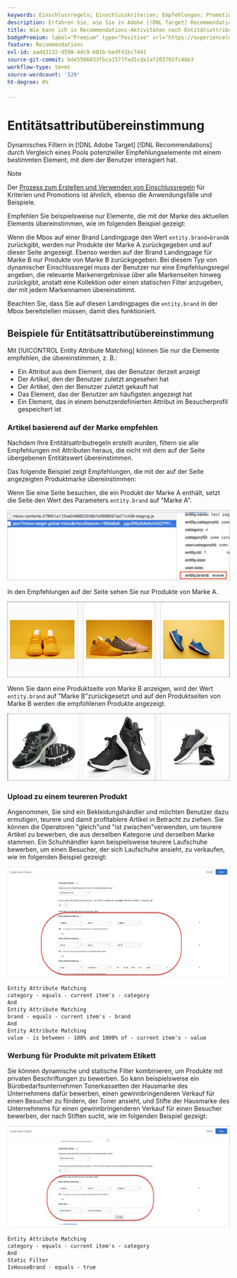 ```yaml
---
keywords: Einschlussregeln; Einschlusskriterien; Empfehlungen; Promotion; Promotions; dynamische Filterung; dynamisch; Entitätsattributübereinstimmung
description: Erfahren Sie, wie Sie in Adobe [!DNL Target] Recommendations dynamisch filtern können, indem Sie einen Pool potenzieller Elemente mit einem bestimmten Element vergleichen, mit dem der Benutzer interagiert hat.
title: Wie kann ich in Recommendations-Aktivitäten nach Entitätsattributübereinstimmung filtern?
badgePremium: label="Premium" type="Positive" url="https://experienceleague.adobe.com/docs/target/using/introduction/intro.html?lang=en#premium newtab=true" tooltip="Erfahren Sie, was in Target Premium enthalten ist."
feature: Recommendations
exl-id: aadd3132-d590-4dc9-b01b-bedf41bc7441
source-git-commit: bde5506033fbca1577fad1cda1af203702fc4bb3
workflow-type: tm+mt
source-wordcount: '529'
ht-degree: 0%

---
```


# Entitätsattributübereinstimmung

Dynamisches Filtern in [!DNL Adobe Target] [!DNL Recommendations] durch Vergleich eines Pools potenzieller Empfehlungselemente mit einem bestimmten Element, mit dem der Benutzer interagiert hat.

>[!NOTE]
>
>Der [Prozess zum Erstellen und Verwenden von Einschlussregeln](/help/main/c-recommendations/c-algorithms/use-dynamic-and-static-inclusion-rules.md) für Kriterien und Promotions ist ähnlich, ebenso die Anwendungsfälle und Beispiele.

Empfehlen Sie beispielsweise nur Elemente, die mit der Marke des aktuellen Elements übereinstimmen, wie im folgenden Beispiel gezeigt:

Wenn die Mbox auf einer Brand Landingpage den Wert `entity.brand=brandA` zurückgibt, werden nur Produkte der Marke A zurückgegeben und auf dieser Seite angezeigt. Ebenso werden auf der Brand Landingpage für Marke B nur Produkte von Marke B zurückgegeben. Bei diesem Typ von dynamischer Einschlussregel muss der Benutzer nur eine Empfehlungsregel angeben, die relevante Markenergebnisse über alle Markenseiten hinweg zurückgibt, anstatt eine Kollektion oder einen statischen Filter anzugeben, der mit jedem Markennamen übereinstimmt.

Beachten Sie, dass Sie auf diesen Landingpages die `entity.brand` in der Mbox bereitstellen müssen, damit dies funktioniert.

## Beispiele für Entitätsattributübereinstimmung

Mit [!UICONTROL Entity Attribute Matching] können Sie nur die Elemente empfehlen, die übereinstimmen, z. B.:

* Ein Attribut aus dem Element, das der Benutzer derzeit anzeigt
* Der Artikel, den der Benutzer zuletzt angesehen hat
* Der Artikel, den der Benutzer zuletzt gekauft hat
* Das Element, das der Benutzer am häufigsten angezeigt hat
* Ein Element, das in einem benutzerdefinierten Attribut im Besucherprofil gespeichert ist

### Artikel basierend auf der Marke empfehlen

Nachdem Ihre Entitätsattributregeln erstellt wurden, filtern sie alle Empfehlungen mit Attributen heraus, die nicht mit dem auf der Seite übergebenen Entitätswert übereinstimmen.

Das folgende Beispiel zeigt Empfehlungen, die mit der auf der Seite angezeigten Produktmarke übereinstimmen:

Wenn Sie eine Seite besuchen, die ein Produkt der Marke A enthält, setzt die Seite den Wert des Parameters `entity.brand` auf &quot;Marke A&quot;.

![Beispiel für Target-Aufruf](/help/main/c-recommendations/c-algorithms/assets/example-target-call.png)

In den Empfehlungen auf der Seite sehen Sie nur Produkte von Marke A.

![Marke A recommendations](/help/main/c-recommendations/c-algorithms/assets/brandA.png)

Wenn Sie dann eine Produktseite von Marke B anzeigen, wird der Wert `entity.brand` auf &quot;Marke B&quot;zurückgesetzt und auf den Produktseiten von Marke B werden die empfohlenen Produkte angezeigt.

![Marke B Recommendations](/help/main/c-recommendations/c-algorithms/assets/brandB.png)

### Upload zu einem teureren Produkt

Angenommen, Sie sind ein Bekleidungshändler und möchten Benutzer dazu ermutigen, teurere und damit profitablere Artikel in Betracht zu ziehen. Sie können die Operatoren &quot;gleich&quot;und &quot;ist zwischen&quot;verwenden, um teurere Artikel zu bewerben, die aus derselben Kategorie und derselben Marke stammen. Ein Schuhhändler kann beispielsweise teurere Laufschuhe bewerben, um einen Besucher, der sich Laufschuhe ansieht, zu verkaufen, wie im folgenden Beispiel gezeigt:

![Upselling](/help/main/c-recommendations/c-algorithms/assets/upsell.png)

```
Entity Attribute Matching
category - equals - current item's - category 
And 
Entity Attribute Matching
brand - equals - current item's - brand 
And 
Entity Attribute Matching
value - is between - 100% and 1000% of - current item's - value
```

### Werbung für Produkte mit privatem Etikett

Sie können dynamische und statische Filter kombinieren, um Produkte mit privaten Beschriftungen zu bewerben. So kann beispielsweise ein Bürobedarfsunternehmen Tonerkassetten der Hausmarke des Unternehmens dafür bewerben, einen gewinnbringenderen Verkauf für einen Besucher zu fördern, der Toner ansieht, und Stifte der Hausmarke des Unternehmens für einen gewinnbringenderen Verkauf für einen Besucher bewerben, der nach Stiften sucht, wie im folgenden Beispiel gezeigt:

![Hausmarke](/help/main/c-recommendations/c-algorithms/assets/housebrand.png)

```
Entity Attribute Matching
category - equals - current item's - category 
And
Static Filter
IsHouseBrand - equals - true
```
